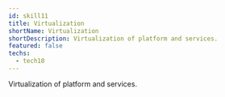 ```yaml
---
id: skill11
title: Virtualization
shortName: Virtualization
shortDescription: Virtualization of platform and services.
featured: false
techs:
  - tech10
---
```

Virtualization of platform and services.
